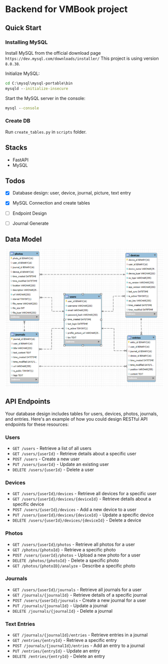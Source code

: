 # Backend for VMBook project

## Quick Start

### Installing MySQL

Install MySQL from the official download page `https://dev.mysql.com/downloads/installer/`
This project is using version `8.0.38`.

Initialize MySQL:

```cmd
cd C:\mysql\mysql-portable\bin
mysqld --initialize-insecure
```

Start the MySQL server in the console: 
```cmd
mysql --console
```

### Create DB

Run `create_tables.py` in `scripts` folder.


## Stacks

- FastAPI
- MySQL

## Todos

- [x] Database design: user, device, journal, picture, text entry
- [x] MySQL Connection and create tables
- [ ] Endpoint Design
- [ ] Journal Generate


## Data Model

![Data Model](datamodel.png)


<!-- ### User

| Column Name | Data Type | Description |
|-------------|-----------|-------------|
| user_id     | UUID      | Primary Key |
| username    | STRING    | Unique username |
| email       | STRING    | Unique email address |
| password_hash| STRING   | Hashed password |
| time_created| DATETIME  | Account creation timestamp |
| last_login  | DATETIME  | Last login timestamp |
| is_active   | BOOLEAN   | Flag for active/inactive account |
| profile_picture_url | STRING | URL to user's profile picture |
| bio         | TEXT      | User's biography or description |


### Device

| Column Name | Data Type | Description |
|-------------|-----------|-------------|
| device_id   | UUID      | Primary Key |
| user_id     | UUID      | Foreign Key to user table |
| device_name | STRING    | Name of the device |
| device_type | STRING    | Type of device (e.g., 'smartphone', 'tablet', 'embedded') |
| os_type     | STRING    | Operating system of the device |
| os_version  | STRING    | Version of the operating system |
| app_version | STRING    | Version of the app installed on the device |
| last_sync   | DATETIME  | Timestamp of the last synchronization |
| is_active   | BOOLEAN   | Flag indicating if the device is currently active |
| api_key     | STRING    | Unique API key for this device |
| time_created| DATETIME  | When the device was first registered |
| time_modified| DATETIME | When the device information was last updated |

### Journal 

| Column Name | Data Type | Description |
|-------------|-----------|-------------|
| journal_id  | UUID      | Primary Key |
| user_id     | UUID      | Foreign Key to user table |
| title       | STRING    | Title of the journal |
| text_content| TEXT      | Main content of the journal |
| time_created| DATETIME  | Creation timestamp |
| time_modified| DATETIME | Last modification timestamp |
| url         | STRING    | URL of the journal |
| is_public   | BOOLEAN   | Flag for public/private visibility |
| tags        | TEXT[]    | Array of tags for categorization |

## Photo

| Column Name | Data Type | Description |
|-------------|-----------|-------------|
| photo_id    | UUID      | Primary Key |
| user_id     | UUID      | Foreign Key to journal table |
| journal_id  | UUID      | Foreign Key to journal table |
| device_id  | UUID      | Foreign Key to device table |
| time_created| DATETIME  | Creation timestamp |
| time_modified| DATETIME | Last modification timestamp |
| location    | STRING    | Location where the photo was taken |
| description | STRING    | Description of the photo |
| url         | STRING    | URL of the photo |
| starred     | BOOLEAN   | Flag for starred/favorite photos |
| file_name   | STRING    | Original file name |
| file_size   | INTEGER   | Size of the file in bytes |
| file_type   | STRING    | MIME type of the file |

## Entry (separate text entry)

| Column Name | Data Type | Description |
|-------------|-----------|-------------|
| entry_id    | UUID      | Primary Key |
| user_id  | UUID      | Foreign Key to user table |
| user_id  | UUID      | Foreign Key to device table |
| journal_id  | UUID      | Foreign Key to journal table |
| time_created| DATETIME  | Creation timestamp |
| time_modified| DATETIME | Last modification timestamp |
| position    | STRING    | Position of the entry in the journal |
| content     | STRING    | Content of the entry | -->


## API Endpoints

Your database design includes tables for users, devices, photos, journals, and entries. Here's an example of how you could design RESTful API endpoints for these resources:

### Users
- `GET /users` - Retrieve a list of all users
- `GET /users/{userId}` - Retrieve details about a specific user
- `POST /users` - Create a new user
- `PUT /users/{userId}` - Update an existing user
- `DELETE /users/{userId}` - Delete a user

### Devices
- `GET /users/{userId}/devices` - Retrieve all devices for a specific user
- `GET /users/{userId}/devices/{deviceId}` - Retrieve details about a specific device
- `POST /users/{userId}/devices` - Add a new device to a user
- `PUT /users/{userId}/devices/{deviceId}` - Update a specific device
- `DELETE /users/{userId}/devices/{deviceId}` - Delete a device

### Photos
- `GET /users/{userId}/photos` - Retrieve all photos for a user
- `GET /photos/{photoId}` - Retrieve a specific photo
- `POST /users/{userId}/photos` - Upload a new photo for a user
- `DELETE /photos/{photoId}` - Delete a specific photo
- `GET /photos/{photoID}/analyze` - Describe a specific photo

### Journals
- `GET /users/{userId}/journals` - Retrieve all journals for a user
- `GET /journals/{journalId}` - Retrieve details of a specific journal
- `POST /users/{userId}/journals` - Create a new journal for a user
- `PUT /journals/{journalId}` - Update a journal
- `DELETE /journals/{journalId}` - Delete a journal

### Text Entries
- `GET /journals/{journalId}/entries` - Retrieve entries in a journal
- `GET /entries/{entryId}` - Retrieve a specific entry
- `POST /journals/{journalId}/entries` - Add an entry to a journal
- `PUT /entries/{entryId}` - Update an entry
- `DELETE /entries/{entryId}` - Delete an entry
